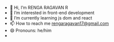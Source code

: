 - 👋 Hi, I’m RENGA RAGAVAN R
- 👀 I’m interested in front-end development 
- 🌱 I’m currently learning js dom and react
- 📫 How to reach me rengaragavan17@gmail.com
- 😄 Pronouns: he/him
- 
